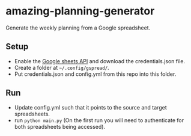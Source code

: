 # amazing-planning-generator
Generate the weekly planning from a Google spreadsheet.

## Setup
- Enable the [Google sheets API](https://developers.google.com/sheets/api/quickstart/python) 
and download the credentials.json file.
- Create a folder at `~/.config/gspread/`.
- Put credentials.json and config.yml from this repo into this folder.

## Run
- Update config.yml such that it points to the source and target 
  spreadsheets.
- run ```python main.py``` (On the first run you will need to authenticate for both spreadsheets being accessed).